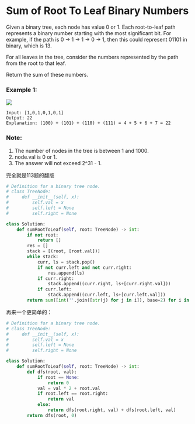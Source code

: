 # Sum of Root To Leaf Binary Numbers

Given a binary tree, each node has value 0 or 1.  Each root-to-leaf path represents a binary number starting with the most significant bit.  For example, if the path is 0 -> 1 -> 1 -> 0 -> 1, then this could represent 01101 in binary, which is 13.

For all leaves in the tree, consider the numbers represented by the path from the root to that leaf.

Return the sum of these numbers.



### Example 1:
![](https://assets.leetcode.com/uploads/2019/04/04/sum-of-root-to-leaf-binary-numbers.png)
```
Input: [1,0,1,0,1,0,1]
Output: 22
Explanation: (100) + (101) + (110) + (111) = 4 + 5 + 6 + 7 = 22
```

### Note:

1. The number of nodes in the tree is between 1 and 1000.
2. node.val is 0 or 1.
3. The answer will not exceed 2^31 - 1.


完全就是113题的翻版
```python
# Definition for a binary tree node.
# class TreeNode:
#     def __init__(self, x):
#         self.val = x
#         self.left = None
#         self.right = None

class Solution:
    def sumRootToLeaf(self, root: TreeNode) -> int:
        if not root:
            return []
        res = []
        stack = [(root, [root.val])]
        while stack:
            curr, ls = stack.pop()
            if not curr.left and not curr.right:
                res.append(ls)
            if curr.right:
                stack.append((curr.right, ls+[curr.right.val]))
            if curr.left:
                stack.append((curr.left, ls+[curr.left.val]))
        return sum([int(''.join([str(j) for j in i]), base=2) for i in res])
```

再来一个更简单的：

```python
# Definition for a binary tree node.
# class TreeNode:
#     def __init__(self, x):
#         self.val = x
#         self.left = None
#         self.right = None

class Solution:
    def sumRootToLeaf(self, root: TreeNode) -> int:
        def dfs(root, val):
            if root == None:
                return 0
            val = val * 2 + root.val
            if root.left == root.right:
                return val
            else:
                return dfs(root.right, val) + dfs(root.left, val)
        return dfs(root, 0)
    
```
